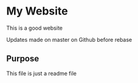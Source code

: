 # My Website

This is a good website

Updates made on master on Github before rebase

## Purpose

This file is just a readme file
